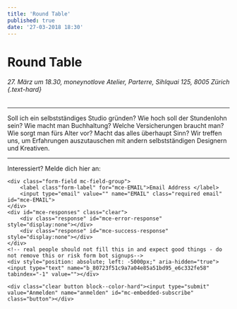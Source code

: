 ```yaml
---
title: 'Round Table'
published: true
date: '27-03-2018 18:30'
---
```


# Round Table

###### 27. März um 18.30, moneynotlove Atelier, Parterre, Sihlquai 125, 8005 Zürich {.text-hard}

---

Soll ich ein selbstständiges Studio gründen? Wie hoch soll der Stundenlohn sein? Wie macht man Buchhaltung? Welche Versicherungen braucht man? Wie sorgt man fürs Alter vor? Macht das alles überhaupt Sinn? Wir treffen uns, um Erfahrungen auszutauschen mit andern selbstständigen Designern und Kreativen.

---

Interessiert? Melde dich hier an:

<!-- Begin MailChimp Signup Form -->
<div id="mc_embed_signup">
<form action="https://google.us14.list-manage.com/subscribe/post?u=80723f51c9a7a04e85a51bd95&amp;id=e6c332fe58" method="post" id="mc-embedded-subscribe-form" name="mc-embedded-subscribe-form" class="validate" target="_blank" novalidate>
  <div id="mc_embed_signup_scroll">

    <div class="form-field mc-field-group">
    	<label class"form-label" for="mce-EMAIL">Email Address </label>
    	<input type="email" value="" name="EMAIL" class="required email" id="mce-EMAIL">
    </div>
  	<div id="mce-responses" class="clear">
  		<div class="response" id="mce-error-response" style="display:none"></div>
  		<div class="response" id="mce-success-response" style="display:none"></div>
  	</div>    
    <!-- real people should not fill this in and expect good things - do not remove this or risk form bot signups-->
    <div style="position: absolute; left: -5000px;" aria-hidden="true"><input type="text" name="b_80723f51c9a7a04e85a51bd95_e6c332fe58" tabindex="-1" value=""></div>

    <div class="clear button block--color-hard"><input type="submit" value="Anmelden" name="anmelden" id="mc-embedded-subscribe" class="button"></div>
  </div>
</form>
</div>

<!--End mc_embed_signup-->
